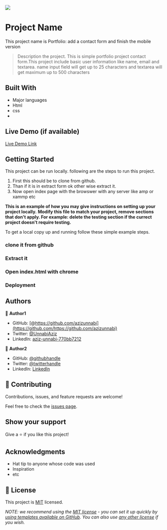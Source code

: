 ![](https://img.shields.io/badge/Microverse-blueviolet)

# Project Name
This project name is Portfolio: add a contact form and finish the mobile version

> Description the project.
> This is simple portfolio project contact form.This project include basic user information like name, email and textarea. name input field will get up to 25 characters and textarea will get maximum up to 500 characters


## Built With

- Major languages
- Html
- css
-

## Live Demo (if available)

[Live Demo Link](https://livedemo.com)


## Getting Started
This project can be run locally. following are the steps to run this project.
1) First this should be to clone from github. 
2) Than if it is in extract form ok other wise extract it.
3) Now open index page with the browswer with any server like amp or xammp etc

**This is an example of how you may give instructions on setting up your project locally.**
**Modify this file to match your project, remove sections that don't apply. For example: delete the testing section if the currect project doesn't require testing.**


To get a local copy up and running follow these simple example steps.

### clone it from github

### Extract it

### Open index.html with chrome

### Deployment



## Authors

👤 **Author1**

- GitHub: [@https://github.com/azizunnabi](https://github.com/https://github.com/azizunnabi)
- Twitter: [@UnnabiAziz](https://twitter.com/@UnnabiAziz)
- LinkedIn: [aziz-unnabi-770bb7212](https://linkedin.com/in/aziz-unnabi-770bb7212)

👤 **Author2**

- GitHub: [@githubhandle](https://github.com/githubhandle)
- Twitter: [@twitterhandle](https://twitter.com/twitterhandle)
- LinkedIn: [LinkedIn](https://linkedin.com/in/linkedinhandle)

## 🤝 Contributing

Contributions, issues, and feature requests are welcome!

Feel free to check the [issues page](../../issues/).

## Show your support

Give a ⭐️ if you like this project!

## Acknowledgments

- Hat tip to anyone whose code was used
- Inspiration
- etc

## 📝 License

This project is [MIT](./LICENSE) licensed.

_NOTE: we recommend using the [MIT license](https://choosealicense.com/licenses/mit/) - you can set it up quickly by [using templates available on GitHub](https://docs.github.com/en/communities/setting-up-your-project-for-healthy-contributions/adding-a-license-to-a-repository). You can also use [any other license](https://choosealicense.com/licenses/) if you wish._
